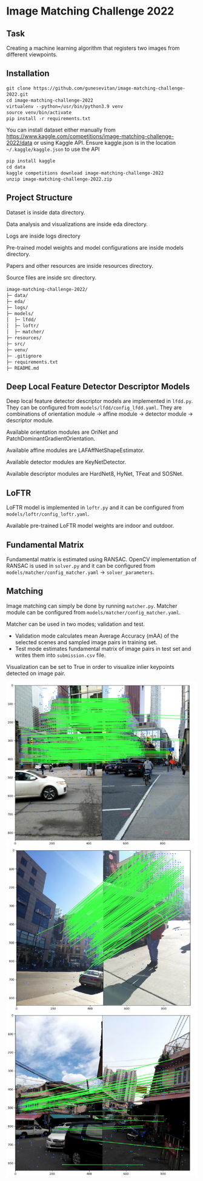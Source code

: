 # Image Matching Challenge 2022

## Task

Creating a machine learning algorithm that registers two images from different viewpoints.

## Installation

```
git clone https://github.com/gunesevitan/image-matching-challenge-2022.git
cd image-matching-challenge-2022
virtualenv --python=/usr/bin/python3.9 venv
source venv/bin/activate
pip install -r requirements.txt
```

You can install dataset either manually from https://www.kaggle.com/competitions/image-matching-challenge-2022/data or using Kaggle API.
Ensure kaggle.json is in the location `~/.kaggle/kaggle.json` to use the API

```
pip install kaggle
cd data
kaggle competitions download image-matching-challenge-2022
unzip image-matching-challenge-2022.zip
```

## Project Structure

Dataset is inside data directory.

Data analysis and visualizations are inside eda directory.

Logs are inside logs directory

Pre-trained model weights and model configurations are inside models directory.

Papers and other resources are inside resources directory.

Source files are inside src directory.

```
image-matching-challenge-2022/
├─ data/
├─ eda/
├─ logs/
├─ models/
│  ├─ lfdd/
│  ├─ loftr/
│  ├─ matcher/
├─ resources/
├─ src/
├─ venv/
├─ .gitignore
├─ requirements.txt
├─ README.md
```

## Deep Local Feature Detector Descriptor Models

Deep local feature detector descriptor models are implemented in `lfdd.py`. They can be configured from `models/lfdd/config_lfdd.yaml`. They are combinations of orientation module -> affine module -> detector module -> descriptor module.

Available orientation modules are OriNet and PatchDominantGradientOrientation.

Available affine modules are LAFAffNetShapeEstimator.

Available detector modules are KeyNetDetector.

Available descriptor modules are HardNet8, HyNet, TFeat and SOSNet.

## LoFTR

LoFTR model is implemented in `loftr.py` and it can be configured from `models/loftr/config_loftr.yaml`.

Available pre-trained LoFTR model weights are indoor and outdoor.

## Fundamental Matrix

Fundamental matrix is estimated using RANSAC. OpenCV implementation of RANSAC is used in `solver.py` and it can be configured from `models/matcher/config_matcher.yaml` -> `solver_parameters`.

## Matching

Image matching can simply be done by running `matcher.py`.
Matcher module can be configured from `models/matcher/config_matcher.yaml`.

Matcher can be used in two modes; validation and test.

* Validation mode calculates mean Average Accuracy (mAA) of the selected scenes and sampled image pairs in training set.
* Test mode estimates fundamental matrix of image pairs in test set and writes them into `submission.csv` file.

Visualization can be set to True in order to visualize inlier keypoints detected on image pair.

![image test_image_pair_1](eda/test_image_pair_1.png)
![image test_image_pair_2](eda/test_image_pair_2.png)
![image test_image_pair_3](eda/test_image_pair_3.png)
